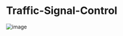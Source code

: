 # Traffic-Signal-Control
![image](https://user-images.githubusercontent.com/109052077/178414480-16d9e7e9-7851-4a34-88db-fdb2fd2dfa55.png)
